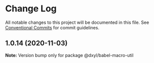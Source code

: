 # Change Log

All notable changes to this project will be documented in this file.
See [Conventional Commits](https://conventionalcommits.org) for commit guidelines.

## 1.0.14 (2020-11-03)

**Note:** Version bump only for package @dxyl/babel-macro-util
